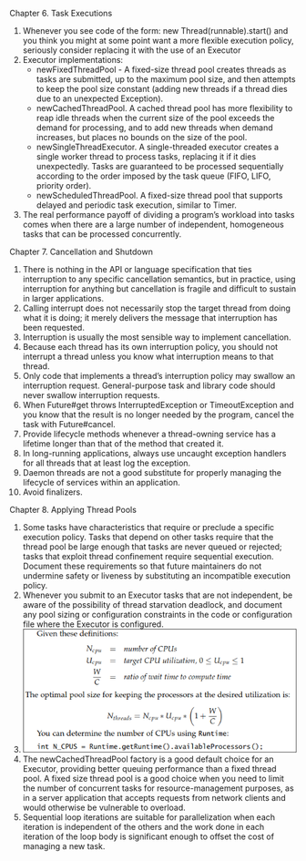 Chapter 6. Task Executions
1. Whenever you see code of the form: new Thread(runnable).start() and you think you might at some point want a more flexible execution policy, seriously consider replacing it with the use of an Executor
2. Executor implementations:
   * newFixedThreadPool - A fixed-size thread pool creates threads as tasks are submitted, up to the maximum pool size, and then attempts to keep the pool size constant (adding new threads if a thread dies due to an unexpected Exception).
   * newCachedThreadPool. A cached thread pool has more flexibility to reap idle threads when the current size of the pool exceeds the demand for processing, and to add new threads when demand increases, but places no bounds on the size of the pool.
   * newSingleThreadExecutor. A single-threaded executor creates a single worker thread to process tasks, replacing it if it dies unexpectedly. Tasks are guaranteed to be processed sequentially according to the order imposed by the task queue (FIFO, LIFO, priority order).
   * newScheduledThreadPool. A fixed-size thread pool that supports delayed and periodic task execution, similar to Timer.
3. The real performance payoff of dividing a program’s workload into tasks comes when there are a large number of independent, homogeneous tasks that can be processed concurrently.

Chapter 7. Cancellation and Shutdown
1. There is nothing in the API or language specification that ties interruption to any specific cancellation semantics, but in practice, using interruption for anything but cancellation is fragile and difficult to sustain in larger applications.
2. Calling interrupt does not necessarily stop the target thread from doing what it is doing; it merely delivers the message that interruption has been requested.
3. Interruption is usually the most sensible way to implement cancellation.
4. Because each thread has its own interruption policy, you should not interrupt a thread unless you know what interruption means to that thread.
5. Only code that implements a thread’s interruption policy may swallow an interruption request. General-purpose task and library code should never swallow interruption requests.
6. When Future#get throws InterruptedException or TimeoutException and you know that the result is no longer needed by the program, cancel the task with Future#cancel.
7. Provide lifecycle methods whenever a thread-owning service has a lifetime longer than that of the method that created it.
8. In long-running applications, always use uncaught exception handlers for all threads that at least log the exception.
9. Daemon threads are not a good substitute for properly managing the lifecycle of services within an application.
10. Avoid finalizers.

Chapter 8. Applying Thread Pools
1. Some tasks have characteristics that require or preclude a specific execution policy. Tasks that depend on other tasks require that the thread pool be large enough that tasks are never queued or rejected; tasks that exploit thread confinement require sequential execution. Document these requirements so that future maintainers do not undermine safety or liveness by substituting an incompatible execution policy.
2. Whenever you submit to an Executor tasks that are not independent, be aware of the possibility of thread starvation deadlock, and document any pool sizing or configuration constraints in the code or configuration file where the Executor is configured.
3. ![pool_size.png](img.png)
4. The newCachedThreadPool factory is a good default choice for an Executor, providing better queuing performance than a fixed thread pool. A fixed size thread pool is a good choice when you need to limit the number of concurrent tasks for resource-management purposes, as in a server application that accepts requests from network clients and would otherwise be vulnerable to overload.
5. Sequential loop iterations are suitable for parallelization when each iteration is independent of the others and the work done in each iteration of the loop body is significant enough to offset the cost of managing a new task.